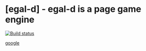 [egal-d] - egal-d is a page game engine
======================================================================================
[![Build status](https://ci.appveyor.com/api/projects/status/4klt1oj6x80xkc5x)](https://ci.appveyor.com/project/Pength-TH/egal-d-engine)

[google](https://github.com/google?language=c%2B%2B)
